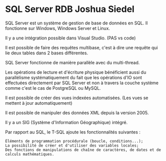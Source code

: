 # SQL Server RDB Joshua Siedel

SQL Server est un système de gestion de base de données en SQL. Il fonctionne sur Windows, Windows Server et Linux.

Il y a une intégration possible dans Visual Studio. (PAS vs code)

Il est possible de faire des requêtes multibase, c'est à dire une requête qui lie deux tables dans 2 bases différentes.

SQL Server fonctionne de manière parallèle avec du multi-thread.

Les opérations de lecture et d'écriture physique bénéficient aussi du parallélisme systématiquement du fait que les opérations d'IO sont effectuées directement par SQL Server et non à travers la couche système comme c'est le cas de PostgreSQL ou MySQL.

Il est possible de créer des vues indexées automatisées. (Les vues se mettent à jour automatiquement)

Il est possible de manipuler des données XML depuis la version 2005.

Il y a un SIG (Système d'Information Géographique) intégré.

Par rapport au SQL, le T-SQL ajoute les fonctionnalités suivantes :

    Éléments de programmation procédurale (boucle, conditions...);
    La possibilité de créer et d'utiliser des variables locales;
    Des fonctions de manipulations de chaîne de caractères, de dates et de calculs mathématiques.
